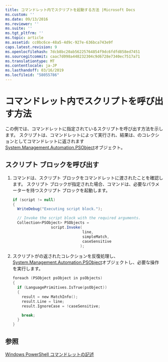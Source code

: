 ```yaml
---
title: コマンドレット内でスクリプトを起動する方法 |Microsoft Docs
ms.custom: ''
ms.date: 09/13/2016
ms.reviewer: ''
ms.suite: ''
ms.tgt_pltfrm: ''
ms.topic: article
ms.assetid: cc0bc6ce-48a5-4d9c-927e-636bca743e9f
caps.latest.revision: 9
ms.openlocfilehash: 7dcb8bc20ab56225764854f9dc6fdfd858ed7451
ms.sourcegitcommit: caac7d098a448232304c9d6728e7340ec7517a71
ms.translationtype: MT
ms.contentlocale: ja-JP
ms.lasthandoff: 03/16/2019
ms.locfileid: "58055786"
---
```

# <a name="how-to-invoke-scripts-within-a-cmdlet"></a>コマンドレット内でスクリプトを呼び出す方法

この例では、コマンドレットに指定されているスクリプトを呼び出す方法を示します。 スクリプトは、コマンドレットによって実行され、結果は、のコレクションとしてコマンドレットに返されます[System.Management.Automation.PSObject](/dotnet/api/System.Management.Automation.PSObject)オブジェクト。

## <a name="to-invoke-a-script-block"></a>スクリプト ブロックを呼び出す

1. コマンドは、スクリプト ブロックをコマンドレットに渡されたことを確認します。 スクリプト ブロックが指定された場合、コマンドは、必要なパラメーターを持つスクリプト ブロックを起動します。

    ```csharp
    if (script != null)
    {
      WriteDebug("Executing script block.");

      // Invoke the script block with the required arguments.
      Collection<PSObject> PSObjects =
                     script.Invoke(
                                   line,
                                   simpleMatch,
                                   caseSensitive
                                  );
    ```

2. スクリプトがの返されたコレクションを反復処理し、 [System.Management.Automation.PSObject](/dotnet/api/System.Management.Automation.PSObject)オブジェクトし、必要な操作を実行します。

    ```c
    foreach (PSObject psObject in psObjects)
    {
      if (LanguagePrimitives.IsTrue(psObject))
      {
        result = new MatchInfo();
        result.Line = line;
        result.IgnoreCase = !caseSensitive;

        break;
      }
    }

    ```

## <a name="see-also"></a>参照

[Windows PowerShell コマンドレットの記述](./writing-a-windows-powershell-cmdlet.md)
